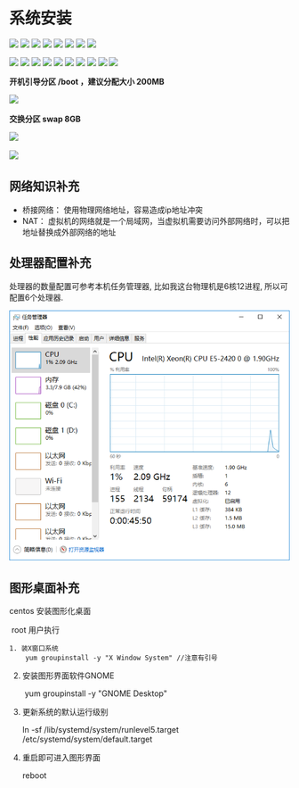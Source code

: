 # 系统安装
![](./doc/1创建新的虚拟机.png)
![](./doc/2自定义高级.png)
![](./doc/3按默认配置.png)
![](./doc/4稍后安装系统.png)
![](./doc/5Centos64位.png)
![](./doc/6虚拟机名称.png)
![](./doc/7默认配置.png)
![](./doc/8默认配置.png)

![](./doc/9使用NAT.png)
![](./doc/10默认配置.png)
![](./doc/11默认配置.png)
![](./doc/12创建新的磁盘.png)
![](./doc/13磁盘大小200G.png)
![](./doc/14下一步.png)
![](./doc/15完成.png)
![](./doc/16完成.png)
![](./doc/17加载镜像.png)
![](./doc/18手动配置磁盘分区.png)

**开机引导分区 /boot ，建议分配大小 200MB**

![](./doc/19引导分区200M.png)

**交换分区 swap  8GB**

![](./doc/20交换分区2G.png)

![](./doc/21剩下的都给根分区.png)

## 网络知识补充

- 桥接网络： 使用物理网络地址，容易造成ip地址冲突
- NAT： 虚拟机的网络就是一个局域网，当虚拟机需要访问外部网络时，可以把地址替换成外部网络的地址

## 处理器配置补充

处理器的数量配置可参考本机任务管理器, 比如我这台物理机是6核12进程,  所以可配置6个处理器.

![](./doc/22任务管理器.png)

## 图形桌面补充

centos 安装图形化桌面

​	root 用户执行

	1. 装X窗⼝系统
		yum groupinstall -y "X Window System" //注意有引号
	
 2. 安装图形界⾯软件GNOME

    ​	yum groupinstall -y "GNOME Desktop"

 3. 更新系统的默认运⾏级别

    ln -sf /lib/systemd/system/runlevel5.target /etc/systemd/system/default.target

 4. 重启即可进⼊图形界⾯

    reboot